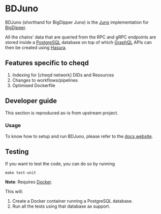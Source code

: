 # BDJuno

BDJuno (shorthand for BigDipper Juno) is the [Juno](https://github.com/forbole/juno) implementation
for [BigDipper](https://github.com/forbole/big-dipper).

All the chains' data that are queried from the RPC and gRPC endpoints are stored inside
a [PostgreSQL](https://www.postgresql.org/) database on top of which [GraphQL](https://graphql.org/) APIs can then be
created using [Hasura](https://hasura.io/).

## Features specific to cheqd

1. Indexing for [cheqd network] DIDs and Resources
2. Changes to workflows/pipelines
3. Optimised Dockerfile

## Developer guide

This section is reproduced as-is from upstream project.

### Usage

To know how to setup and run BDJuno, please refer to
the [docs website](https://docs.bigdipper.live/cosmos-based/parser/overview/).

## Testing

If you want to test the code, you can do so by running

```shell
make test-unit
```

**Note**: Requires [Docker](https://docker.com).

This will:

1. Create a Docker container running a PostgreSQL database.
2. Run all the tests using that database as support.
